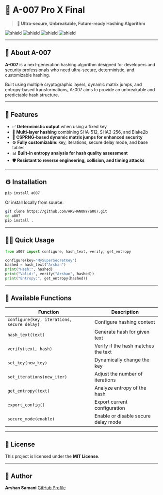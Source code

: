 
# 🚀 A-007 Pro X Final

> **🧠 Ultra-secure, Unbreakable, Future-ready Hashing Algorithm**

![shield](https://img.shields.io/badge/security-military%20grade-green)
![shield](https://img.shields.io/badge/hashing-deterministic-blue)
![shield](https://img.shields.io/badge/customizable-yes-yellow)
![shield](https://img.shields.io/badge/version-1.0.0-purple)

---

## 🔐 About A-007

**A-007** is a next-generation hashing algorithm designed for developers and security professionals who need ultra-secure, deterministic, and customizable hashing.

Built using multiple cryptographic layers, dynamic matrix jumps, and entropy-based transformations, A-007 aims to provide an unbreakable and predictable hash structure.

---

## 🌟 Features

- ✅ **Deterministic output** when using a fixed key  
- 🔐 **Multi-layer hashing** combining SHA-512, SHA3-256, and Blake2b  
- 🎲 **CSPRNG-based dynamic matrix jumps for enhanced security**  
- ⚙️ **Fully customizable**: key, iterations, secure delay mode, and base tables  
- 📊 **Built-in entropy analysis for hash quality assessment**  
- 🛡️ **Resistant to reverse engineering, collision, and timing attacks**

---

## ⚙️ Installation

```bash
pip install a007
````

Or install locally from source:

```bash
git clone https://github.com/ARSHANONY/a007.git
cd a007
pip install .
```

---

## 🧑‍💻 Quick Usage

```python
from a007 import configure, hash_text, verify, get_entropy

configure(key="MySuperSecretKey")
hashed = hash_text("Arshan")
print("Hash:", hashed)
print("Valid:", verify("Arshan", hashed))
print("Entropy:", get_entropy(hashed))
```

---

## 🧰 Available Functions

| Function                                   | Description                         |
| ------------------------------------------ | ----------------------------------- |
| `configure(key, iterations, secure_delay)` | Configure hashing context           |
| `hash_text(text)`                          | Generate hash for given text        |
| `verify(text, hash)`                       | Verify if the hash matches the text |
| `set_key(new_key)`                         | Dynamically change the key          |
| `set_iterations(new_iter)`                 | Adjust the number of iterations     |
| `get_entropy(text)`                        | Analyze entropy of the hash         |
| `export_config()`                          | Export current configuration        |
| `secure_mode(enable)`                      | Enable or disable secure delay mode |

---

## 📄 License

This project is licensed under the **MIT License**.

---

## 💬 Author

**Arshan Samani**
[GitHub Profile](https://github.com/ARSHANONY)

```

